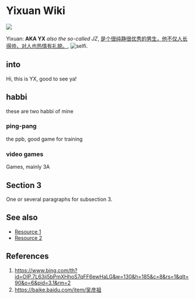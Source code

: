 # Yixuan Wiki

![](https://th.bing.com/th/id/OIP.u4dM-pmVrK5-lkwMaMDNWAHaFe?w=217&h=180&c=7&r=0&o=5&pid=1.7)

Yixuan: **AKA YX** *also the so-called JZ*, [是个很纯静很优秀的男生，他不仅人长得帅，对人也热情有礼貌。](https://baike.baidu.com/item/吴彦祖),  ![selfi](https://www.bing.com/th?id=OIP.7L63ji5bPmXHhoS7qFF6ewHaLG&w=130&h=185&c=8&rs=1&qlt=90&o=6&pid=3.1&rm=2).


## into
Hi, this is YX, good to see ya!

## habbi
these are two habbi of mine
### ping-pang
the ppb, good game for training
### video games
Games, mainly 3A

## Section 3
One or several paragraphs for subsection 3.

## See also
- [Resource 1](https://www.bing.com/th?id=OIP.7L63ji5bPmXHhoS7qFF6ewHaLG&w=130&h=185&c=8&rs=1&qlt=90&o=6&pid=3.1&rm=2)
- [Resource 2](https://baike.baidu.com/item/吴彦祖)

## References
1. https://www.bing.com/th?id=OIP.7L63ji5bPmXHhoS7qFF6ewHaLG&w=130&h=185&c=8&rs=1&qlt=90&o=6&pid=3.1&rm=2
2. https://baike.baidu.com/item/吴彦祖
